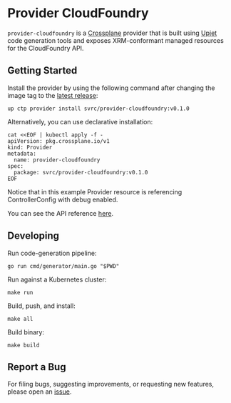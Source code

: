 # Provider CloudFoundry

`provider-cloudfoundry` is a [Crossplane](https://crossplane.io/) provider that
is built using [Upjet](https://github.com/crossplane/upjet) code
generation tools and exposes XRM-conformant managed resources for the
CloudFoundry API.

## Getting Started

Install the provider by using the following command after changing the image tag
to the [latest release](https://marketplace.upbound.io/providers/svrc/provider-cloudfoundry):
```
up ctp provider install svrc/provider-cloudfoundry:v0.1.0
```

Alternatively, you can use declarative installation:
```
cat <<EOF | kubectl apply -f -
apiVersion: pkg.crossplane.io/v1
kind: Provider
metadata:
  name: provider-cloudfoundry
spec:
  package: svrc/provider-cloudfoundry:v0.1.0
EOF
```

Notice that in this example Provider resource is referencing ControllerConfig with debug enabled.

You can see the API reference [here](https://doc.crds.dev/github.com/svrc/provider-cloudfoundry).

## Developing

Run code-generation pipeline:
```console
go run cmd/generator/main.go "$PWD"
```

Run against a Kubernetes cluster:

```console
make run
```

Build, push, and install:

```console
make all
```

Build binary:

```console
make build
```

## Report a Bug

For filing bugs, suggesting improvements, or requesting new features, please
open an [issue](https://github.com/svrc/provider-cloudfoundry/issues).
